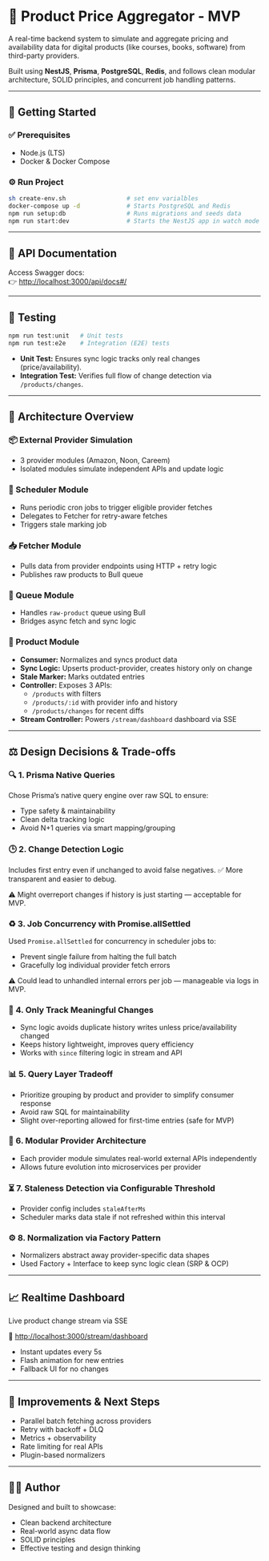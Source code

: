 # 🧠 Product Price Aggregator - MVP

A real-time backend system to simulate and aggregate pricing and availability data for digital products (like courses, books, software) from third-party providers.

Built using **NestJS**, **Prisma**, **PostgreSQL**, **Redis**, and follows clean modular architecture, SOLID principles, and concurrent job handling patterns.

---

## 🚀 Getting Started

### ✅ Prerequisites
- Node.js (LTS)
- Docker & Docker Compose

### ⚙️ Run Project

```bash
sh create-env.sh                 # set env varialbles 
docker-compose up -d             # Starts PostgreSQL and Redis
npm run setup:db                 # Runs migrations and seeds data
npm run start:dev                # Starts the NestJS app in watch mode
```

---

## 🧾 API Documentation

Access Swagger docs:  
👉 [http://localhost:3000/api/docs#/](http://localhost:3000/api/docs#/)

---

## 🧪 Testing

```bash
npm run test:unit   # Unit tests
npm run test:e2e    # Integration (E2E) tests
```

- **Unit Test:** Ensures sync logic tracks only real changes (price/availability).
- **Integration Test:** Verifies full flow of change detection via `/products/changes`.

---

## 🧱 Architecture Overview

### 📦 External Provider Simulation
- 3 provider modules (Amazon, Noon, Careem)
- Isolated modules simulate independent APIs and update logic

### 🔄 Scheduler Module
- Runs periodic cron jobs to trigger eligible provider fetches
- Delegates to Fetcher for retry-aware fetches
- Triggers stale marking job

### 📥 Fetcher Module
- Pulls data from provider endpoints using HTTP + retry logic
- Publishes raw products to Bull queue

### 🐂 Queue Module
- Handles `raw-product` queue using Bull
- Bridges async fetch and sync logic

### 🧠 Product Module
- **Consumer:** Normalizes and syncs product data
- **Sync Logic:** Upserts product-provider, creates history only on change
- **Stale Marker:** Marks outdated entries
- **Controller:** Exposes 3 APIs:
  - `/products` with filters
  - `/products/:id` with provider info and history
  - `/products/changes` for recent diffs
- **Stream Controller:** Powers `/stream/dashboard` dashboard via SSE

---

## ⚖️ Design Decisions & Trade-offs

### 🔍 1. Prisma Native Queries
Chose Prisma’s native query engine over raw SQL to ensure:
- Type safety & maintainability
- Clean delta tracking logic
- Avoid N+1 queries via smart mapping/grouping

### 🕒 2. Change Detection Logic
Includes first entry even if unchanged to avoid false negatives.
✅ More transparent and easier to debug.

⚠️ Might overreport changes if history is just starting — acceptable for MVP.

### ♻️ 3. Job Concurrency with Promise.allSettled
Used `Promise.allSettled` for concurrency in scheduler jobs to:
- Prevent single failure from halting the full batch
- Gracefully log individual provider fetch errors

⚠️ Could lead to unhandled internal errors per job — manageable via logs in MVP.

### 🔄 4. Only Track Meaningful Changes
- Sync logic avoids duplicate history writes unless price/availability changed
- Keeps history lightweight, improves query efficiency
- Works with `since` filtering logic in stream and API

### 📊 5. Query Layer Tradeoff
- Prioritize grouping by product and provider to simplify consumer response
- Avoid raw SQL for maintainability
- Slight over-reporting allowed for first-time entries (safe for MVP)

### 🧱 6. Modular Provider Architecture
- Each provider module simulates real-world external APIs independently
- Allows future evolution into microservices per provider

### ⏳ 7. Staleness Detection via Configurable Threshold
- Provider config includes `staleAfterMs`
- Scheduler marks data stale if not refreshed within this interval

### ⚙️ 8. Normalization via Factory Pattern
- Normalizers abstract away provider-specific data shapes
- Used Factory + Interface to keep sync logic clean (SRP & OCP)

---

## 📈 Realtime Dashboard

Live product change stream via SSE

📍 [http://localhost:3000/stream/dashboard](http://localhost:3000/stream/dashboard)

- Instant updates every 5s
- Flash animation for new entries
- Fallback UI for no changes

---

## 🔮 Improvements & Next Steps

- Parallel batch fetching across providers
- Retry with backoff + DLQ
- Metrics + observability
- Rate limiting for real APIs
- Plugin-based normalizers

---

## 👨‍💻 Author

Designed and built to showcase:
- Clean backend architecture
- Real-world async data flow
- SOLID principles
- Effective testing and design thinking
